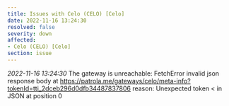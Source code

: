 ```yaml
---
title: Issues with Celo (CELO) [Celo]
date: 2022-11-16 13:24:30
resolved: false
severity: down
affected:
- Celo (CELO) [Celo]
section: issue
---
```


*2022-11-16 13:24:30* The gateway is unreachable: FetchError invalid json response body at https://patrola.me/gateways/celo/meta-info?tokenId=tti_2dceb296d0dfb34487837806 reason: Unexpected token < in JSON at position 0